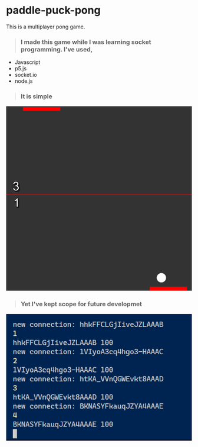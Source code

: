 # paddle-puck-pong
This is a multiplayer pong game.

> ### I made this game while I was learning socket programming. I've used,
 - Javascript
 - p5.js
 - socket.io
 - node.js

> ### It is simple
![](./public/pongpic.PNG)

> ### Yet I've kept scope for future developmet
![](./public/ponguser.PNG)